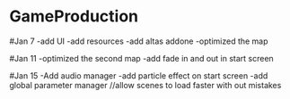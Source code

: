 # GameProduction

#Jan 7
-add UI
-add resources
-add altas addone
-optimized the map

#Jan 11
-optimized the second map
-add fade in and out in start screen

#Jan 15
-Add audio manager
-add particle effect on start screen
-add global parameter manager
//allow scenes to load faster with out mistakes
